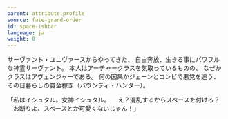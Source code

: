```yaml
---
parent: attribute.profile
source: fate-grand-order
id: space-ishtar
language: ja
weight: 0
---
```


サーヴァント・ユニヴァースからやってきた、
自由奔放、生きる事にパワフルな神霊サーヴァント。
本人はアーチャークラスを気取っているものの、
なぜかクラスはアヴェンジャーである。
何の因果かジェーンとコンビで悪党を追う、
その日暮らしの賞金稼ぎ（バウンティ・ハンター）。

「私はイシュタル。女神イシュタル。
　え？混乱するからスペースを付けろ？
　お断りよ、スペースとか可愛くないじゃん！」
